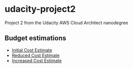 # udacity-project2
Project 2 from the Udacity AWS Cloud Architect nanodegree

## **Budget estimations**
- [Initial Cost Estimate](https://calculator.aws/#/estimate?id=7c90c1404264c257cc16d820bd330e81263effb2)
- [Reduced Cost Estimate](https://calculator.aws/#/estimate?id=5bd03bac38b8324b04b6c66980f56125c69c515a)
- [Increased Cost Estimate](https://calculator.aws/#/estimate?id=647929000c4ff6cd3a80a8661b2d1e44d8e1e3fb)
